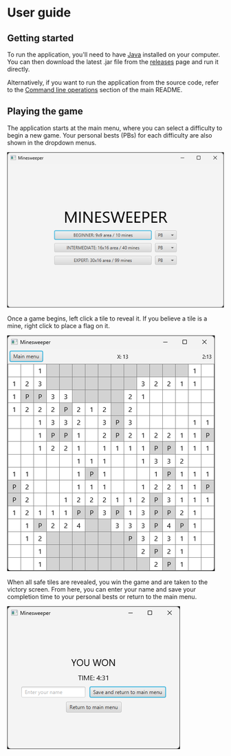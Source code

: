 # User guide

## Getting started

To run the application, you'll need to have [Java](https://www.java.com/) installed on your computer. You can then download the latest .jar file from the [releases](https://github.com/jarkmaen/minesweeper/releases/tag/v1.0.0) page and run it directly.

Alternatively, if you want to run the application from the source code, refer to the [Command line operations](../README.md#command-line-operations) section of the main README.

## Playing the game

The application starts at the main menu, where you can select a difficulty to begin a new game. Your personal bests (PBs) for each difficulty are also shown in the dropdown menus.

<img src="images/main_menu.png">

Once a game begins, left click a tile to reveal it. If you believe a tile is a mine, right click to place a flag on it.

<img src="images/game_board.png">

When all safe tiles are revealed, you win the game and are taken to the victory screen. From here, you can enter your name and save your completion time to your personal bests or return to the main menu.

<img src="images/victory.png">